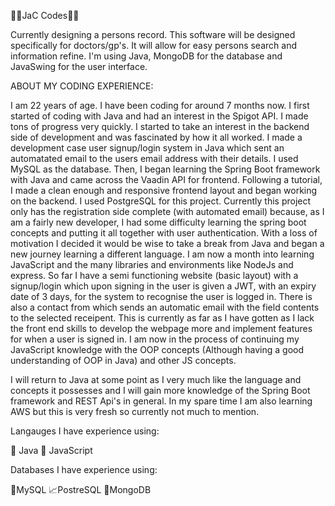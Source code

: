 👨‍💻JaC Codes👨‍💻


Currently designing a persons record. This software will be designed specifically for doctors/gp's. It will allow for easy persons search and information refine. I'm using Java, MongoDB for the database and JavaSwing for the user interface.


ABOUT MY CODING EXPERIENCE:

I am 22 years of age. I have been coding for around 7 months now. I first started of coding with Java and had an interest in the Spigot API. I made tons of progress very quickly. 
I started to take an interest in the backend side of development and was fascinated by how it all worked. I made a development case user signup/login system in Java which sent an automatated email to the users email address with their details. 
I used MySQL as the database. Then, I began learning the Spring Boot framework with Java and came across the Vaadin API for frontend. 
Following a tutorial, I made a clean enough and responsive frontend layout and began working on the backend. 
I used PostgreSQL for this project. Currently this project only has the registration side complete (with automated email) because, as I am a fairly new developer, 
I had some difficulty learning the spring boot concepts and putting it all together with user authentication. 
With a loss of motivation I decided it would be wise to take a break from Java and began a new journey learning a different language. 
I am now a month into learning JavaScript and the many libraries and environments like NodeJs and express. 
So far I have a semi functioning website (basic layout) with a signup/login which upon signing in the user is given a JWT, 
with an expiry date of 3 days, for the system to recognise the user is logged in. 
There is also a contact from which sends an automatic email with the field contents to the selected receipent.
This is currently as far as I have gotten as I lack the front end skills to develop the webpage more and implement features for when a user is signed in.
I am now in the process of continuing my JavaScript knowledge with the OOP concepts (Although having a good understanding of OOP in Java) and other JS concepts. 

I will return to Java at some point as I very much like the language and concepts it possesses and I will gain more knowledge of the Spring Boot framework and REST Api's in general.
In my spare time I am also learning AWS but this is very fresh so currently not much to mention.

Langauges I have experience using:

🐾 Java
👻 JavaScript


Databases I have experience using:

👾MySQL
📈PostreSQL
🤖MongoDB
